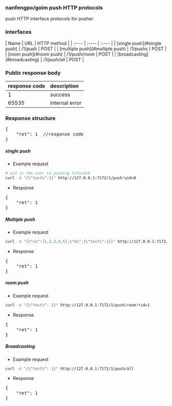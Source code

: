 <h3>nanfengpo/goim push HTTP protocols</h3>
push HTTP interface protocols for pusher

<h3>Interfaces</h3>
| Name | URL | HTTP method |
| :---- | :---- | :---- |
| [single push](#single push)  | /1/push       | POST |
| [multiple push](#multiple push) | /1/pushs      | POST |
| [room push](#room push) | /1/push/room   | POST |
| [broadcasting](#broadcasting) | /1/push/all   | POST |

<h3>Public response body</h3>

| response code | description |
| :---- | :---- |
| 1 | success |
| 65535 | internal error |

<h3>Response structure</h3>
<pre>
{
    "ret": 1  //response code
}
</pre>


##### single push
 * Example request

```sh
# uid is the user id pushing to?uid=0
curl -d "{\"test\":1}" http://127.0.0.1:7172/1/push?uid=0
```

 * Response

<pre>
{
    "ret": 1
}
</pre>

##### Multiple push
 * Example request

```sh
curl -d "{\"u\":[1,2,3,4,5],\"m\":{\"test\":1}}" http://127.0.0.1:7172/1/pushs
```

 * Response

<pre>
{
    "ret": 1
}
</pre>

##### room push
 * Example request

```sh
curl -d "{\"test\": 1}" http://127.0.0.1:7172/1/push/room?rid=1
```

 * Response

<pre>
{
    "ret": 1
}
</pre>

##### Broadcasting
 * Example request

```sh
curl -d "{\"test\": 1}" http://127.0.0.1:7172/1/push/all
```

 * Response

<pre>
{
    "ret": 1
}
</pre>
